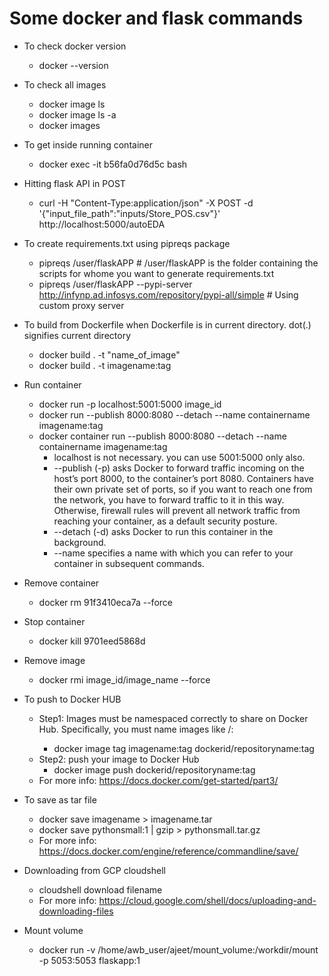 # Some docker and flask commands #

* To check docker version
	* docker --version

* To check all images
	* docker image ls 
	* docker image ls -a
	* docker images

* To get inside running container
	* docker exec -it b56fa0d76d5c bash
	
* Hitting flask API in POST
	* curl -H "Content-Type:application/json" -X POST -d '{"input_file_path":"inputs/Store_POS.csv"}' http://localhost:5000/autoEDA

* To create requirements.txt using pipreqs package
	* pipreqs /user/flaskAPP          # /user/flaskAPP is the folder containing the scripts for whome you want to generate requirements.txt
	* pipreqs /user/flaskAPP --pypi-server http://infynp.ad.infosys.com/repository/pypi-all/simple      # Using custom proxy server

* To build from Dockerfile when Dockerfile is in current directory. dot(.) signifies current directory
	* docker build . -t "name_of_image"
	* docker build . -t imagename:tag     

* Run container
	* docker run -p localhost:5001:5000 image_id
	* docker run --publish 8000:8080 --detach --name containername imagename:tag
	* docker container run --publish 8000:8080 --detach --name containername imagename:tag
		* localhost is not necessary. you can use 5001:5000 only also.
		* --publish (-p) asks Docker to forward traffic incoming on the host’s port 8000, to the container’s port 8080. Containers have their own private set of ports, so if you want to reach one from the network, you have to forward traffic to it in this way. Otherwise, firewall rules will prevent all network traffic from reaching your container, as a default security posture.
		* --detach (-d) asks Docker to run this container in the background.
		* --name specifies a name with which you can refer to your container in subsequent commands.


* Remove container
	* docker rm 91f3410eca7a --force

* Stop container
	* docker kill 9701eed5868d

* Remove image
	* docker rmi image_id/image_name --force

* To push to Docker HUB
	* Step1: Images must be namespaced correctly to share on Docker Hub. Specifically, you must name images like <Docker ID>/<Repository Name>:<tag>
		* docker image tag imagename:tag dockerid/repositoryname:tag
	* Step2: push your image to Docker Hub
		* docker image push dockerid/repositoryname:tag
	* For more info: https://docs.docker.com/get-started/part3/

* To save as tar file
	* docker save imagename > imagename.tar
	* docker save pythonsmall:1 | gzip > pythonsmall.tar.gz
	* For more info: https://docs.docker.com/engine/reference/commandline/save/

* Downloading from GCP cloudshell
	* cloudshell download filename
	* For more info: https://cloud.google.com/shell/docs/uploading-and-downloading-files

* Mount volume
	* docker run -v /home/awb_user/ajeet/mount_volume:/workdir/mount -p 5053:5053 flaskapp:1
